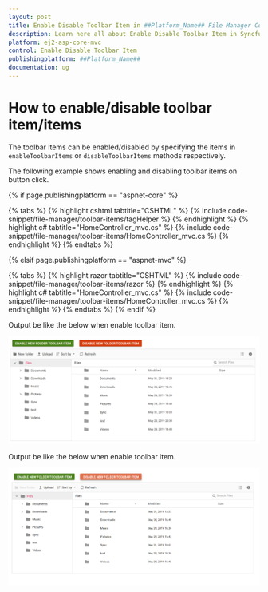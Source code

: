 ```yaml
---
layout: post
title: Enable Disable Toolbar Item in ##Platform_Name## File Manager Component
description: Learn here all about Enable Disable Toolbar Item in Syncfusion ##Platform_Name## File Manager component and more.
platform: ej2-asp-core-mvc
control: Enable Disable Toolbar Item
publishingplatform: ##Platform_Name##
documentation: ug
---
```


# How to enable/disable toolbar item/items

The toolbar items can be enabled/disabled by specifying the items in `enableToolbarItems` or `disableToolbarItems` methods respectively.

The following example shows enabling and disabling toolbar items on button click.

{% if page.publishingplatform == "aspnet-core" %}

{% tabs %}
{% highlight cshtml tabtitle="CSHTML" %}
{% include code-snippet/file-manager/toolbar-items/tagHelper %}
{% endhighlight %}
{% highlight c# tabtitle="HomeController_mvc.cs" %}
{% include code-snippet/file-manager/toolbar-items/HomeController_mvc.cs %}
{% endhighlight %}
{% endtabs %}

{% elsif page.publishingplatform == "aspnet-mvc" %}

{% tabs %}
{% highlight razor tabtitle="CSHTML" %}
{% include code-snippet/file-manager/toolbar-items/razor %}
{% endhighlight %}
{% highlight c# tabtitle="HomeController_mvc.cs" %}
{% include code-snippet/file-manager/toolbar-items/HomeController_mvc.cs %}
{% endhighlight %}
{% endtabs %}
{% endif %}



Output be like the below when enable toolbar item.

![FileManager enable toolbar items ](../images/enable_toolbar_items.PNG)

Output be like the below when enable toolbar item.

![FileManager disable toolbar items ](../images/disable_toolbar_items.PNG)